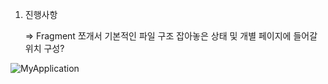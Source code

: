 1. 진행사항

   => Fragment 쪼개서 기본적인 파일 구조 잡아놓은 상태 및 개별 페이지에 들어갈 위치 구성?

![MyApplication](https://user-images.githubusercontent.com/44761908/63232665-187f6b80-c265-11e9-9cd2-5ac6cf4d20b9.png)